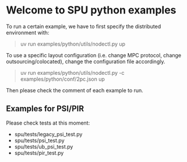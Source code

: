 # Welcome to SPU python examples

To run a certain example, we have to first specify the distributed environment with:

> uv run examples/python/utils/nodectl.py up

To use a specific layout configuration (i.e. change MPC protocol, change outsourcing/colocated), change the configuration file accordingly.

> uv run examples/python/utils/nodectl.py -c examples/python/conf/2pc.json up

Then please check the comment of each example to run.

## Examples for PSI/PIR

Please check tests at this moment:

- spu/tests/legacy_psi_test.py
- spu/tests/psi_test.py
- spu/tests/ub_psi_test.py
- spu/tests/pir_test.py
